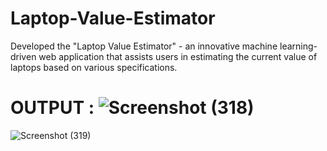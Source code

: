 # Laptop-Value-Estimator
Developed the "Laptop Value Estimator" - an innovative machine learning-driven web application that assists users in estimating the current value of laptops based on various specifications.

# OUTPUT : ![Screenshot (318)](https://github.com/NiladriBanik/Laptop-Value-Estimator/assets/96459201/5b7b209a-e7b3-4ea0-b610-2c30378e1b55)

![Screenshot (319)](https://github.com/NiladriBanik/Laptop-Value-Estimator/assets/96459201/c987b9a6-2e88-44d6-bfe5-6c64dad4db5f)
